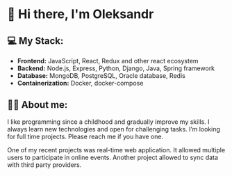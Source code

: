 # 👋 Hi there, I'm Oleksandr

## 💻 My Stack:

- **Frontend:** JavaScript, React, Redux and other react ecosystem
- **Backend:** Node.js, Express, Python, Django, Java, Spring framework
- **Database:** MongoDB, PostgreSQL, Oracle database, Redis
- **Containerization:** Docker, docker-compose



## 👨‍🎨 About me:

I like programming since a childhood and gradually improve my skills. I always learn new technologies and open for challenging tasks. I’m looking for full time projects. Please reach me if you have one.

One of my recent projects was real-time web application. 
It allowed multiple users to participate in online events. Another project allowed to sync data with third party providers.

<!--
**AlekasndrHavryliuk/AlekasndrHavryliuk** is a ✨ _special_ ✨ repository because its `README.md` (this file) appears on your GitHub profile.

Here are some ideas to get you started:

- 🔭 I’m currently working on ...
- 🌱 I’m currently learning ...
- 👯 I’m looking to collaborate on ...
- 🤔 I’m looking for help with ...
- 💬 Ask me about ...
- 📫 How to reach me: ...
- 😄 Pronouns: ...
- ⚡ Fun fact: ...
-->
